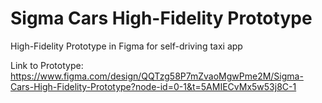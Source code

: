 # Sigma Cars High-Fidelity Prototype
High-Fidelity Prototype in Figma for self-driving taxi app 

Link to Prototype: https://www.figma.com/design/QQTzg58P7mZvaoMgwPme2M/Sigma-Cars-High-Fidelity-Prototype?node-id=0-1&t=5AMIECvMx5w53j8C-1
